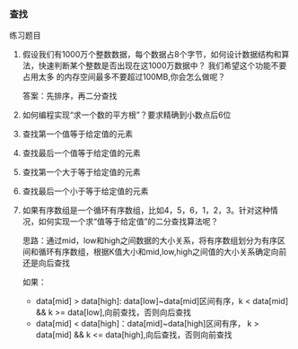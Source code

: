 ### 查找

练习题目
1. 假设我们有1000万个整数数据，每个数据占8个字节，如何设计数据结构和算法，快速判断某个整数是否出现在这1000万数据中？ 我们希望这个功能不要占用太多
   的内存空间最多不要超过100MB,你会怎么做呢？
   
   答案：先排序，再二分查找
   
2. 如何编程实现“求一个数的平方根”？要求精确到小数点后6位

3. 查找第一个值等于给定值的元素

4. 查找最后一个值等于给定值的元素

5. 查找第一个大于等于给定值的元素

6. 查找最后一个小于等于给定值的元素

7. 如果有序数组是一个循环有序数组，比如4，5，6，1，2，3。针对这种情况，如何实现一个求“值等于给定值”的二分查找算法呢？
   
   思路：通过mid，low和high之间数据的大小关系，将有序数组划分为有序区间和循环有序数组，根据K值大小和mid,low,high之间值的大小关系确定向前还是向后查找
   
   如果：
   + data[mid] > data[high]: data[low]~data[mid]区间有序，k < data[mid] && k >= data[low],向前查找，否则向后查找
   + data[mid] < data[high]：data[mid]~data[high]区间有序， k > data[mid] && k <= data[high],向后查找，否则向前查找